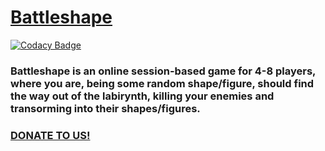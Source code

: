 # [Battleshape](https://battleshape.herokuapp.com/)

[![Codacy Badge](https://api.codacy.com/project/badge/Grade/186087370a4146978fbdb91490986be6)](https://app.codacy.com/app/eserdk/battleshape?utm_source=github.com&utm_medium=referral&utm_content=itmo-cet-sem/battleshape&utm_campaign=Badge_Grade_Settings)

### Battleshape is an online session-based game for 4-8 players, where you are, being some random shape/figure, should find the way out of the labirynth, killing your enemies and transorming into their shapes/figures.

### [DONATE TO US!](https://paypal.me/eserdyuk)
